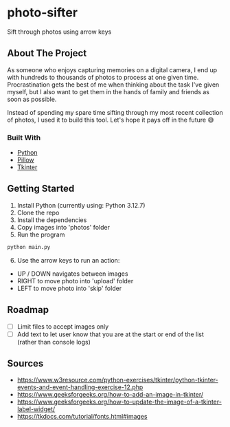 # photo-sifter

Sift through photos using arrow keys

## About The Project

As someone who enjoys capturing memories on a digital camera, I end up with hundreds to thousands of photos to process at one given time.
Procrastination gets the best of me when thinking about the task I've given myself, but I also want to get them in the hands of family and friends as soon as possible.

Instead of spending my spare time sifting through my most recent collection of photos, I used it to build this tool. Let's hope it pays off in the future 😅

### Built With

- [Python](https://www.python.org/)
- [Pillow](https://python-pillow.org/)
- [Tkinter](https://docs.python.org/3/library/tkinter.html)

## Getting Started

1. Install Python (currently using: Python 3.12.7)
2. Clone the repo
3. Install the dependencies
4. Copy images into 'photos' folder
5. Run the program

```bash
python main.py
```

6. Use the arrow keys to run an action:

- UP / DOWN navigates between images
- RIGHT to move photo into 'upload' folder
- LEFT to move photo into 'skip' folder

## Roadmap

- [ ] Limit files to accept images only
- [ ] Add text to let user know that you are at the start or end of the list (rather than console logs)

## Sources

- https://www.w3resource.com/python-exercises/tkinter/python-tkinter-events-and-event-handling-exercise-12.php
- https://www.geeksforgeeks.org/how-to-add-an-image-in-tkinter/
- https://www.geeksforgeeks.org/how-to-update-the-image-of-a-tkinter-label-widget/
- https://tkdocs.com/tutorial/fonts.html#images
